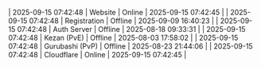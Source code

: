 | 2025-09-15 07:42:48 | Website | Online | 2025-09-15 07:42:45 |
| 2025-09-15 07:42:48 | Registration | Offline | 2025-09-09 16:40:23 |
| 2025-09-15 07:42:48 | Auth Server | Offline | 2025-08-18 09:33:31 |
| 2025-09-15 07:42:48 | Kezan (PvE) | Offline | 2025-08-03 17:58:02 |
| 2025-09-15 07:42:48 | Gurubashi (PvP) | Offline | 2025-08-23 21:44:06 |
| 2025-09-15 07:42:48 | Cloudflare | Online | 2025-09-15 07:42:45 |

